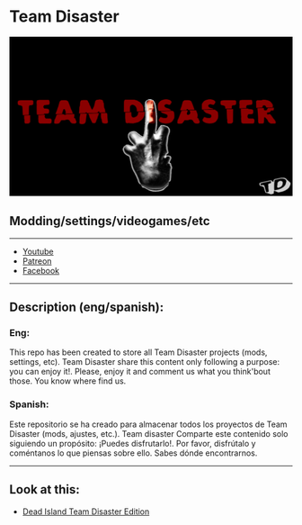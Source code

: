 # Team Disaster
![image](tdportadaxd.png)
## Modding/settings/videogames/etc
---
- [Youtube](https://www.youtube.com/@TeamDisaster)
- [Patreon](patreon.com/TeamDisaster)
- [Facebook](https://www.facebook.com/TeamDisasterTD)

---

## Description (eng/spanish):
### Eng:
This repo has been created to store all Team Disaster projects (mods, settings, etc). Team Disaster share this content only following a purpose: you can enjoy it!.
Please, enjoy it and comment us what you think'bout those. You know where find us.

### Spanish:
Este repositorio se ha creado para almacenar todos los proyectos de Team Disaster (mods, ajustes, etc.). Team disaster Comparte este contenido solo siguiendo un propósito: ¡Puedes disfrutarlo!.
Por favor, disfrútalo y coméntanos lo que piensas sobre ello. Sabes dónde encontrarnos.

---

## Look at this:
- [Dead Island Team Disaster Edition](DI-TDE)
  
